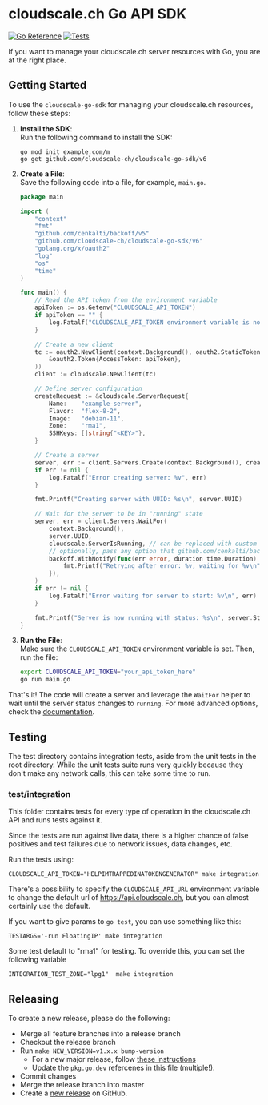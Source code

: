 # cloudscale.ch Go API SDK

[![Go Reference](https://pkg.go.dev/badge/github.com/cloudscale-ch/cloudscale-go-sdk.svg)](https://pkg.go.dev/github.com/cloudscale-ch/cloudscale-go-sdk/v6)
[![Tests](https://github.com/cloudscale-ch/cloudscale-go-sdk/actions/workflows/test.yaml/badge.svg)](https://github.com/cloudscale-ch/cloudscale-go-sdk/actions/workflows/test.yaml)

If you want to manage your cloudscale.ch server resources with Go, you are at
the right place.

## Getting Started

To use the `cloudscale-go-sdk` for managing your cloudscale.ch resources, follow these steps:

1. **Install the SDK**:\
   Run the following command to install the SDK:

   ```console
   go mod init example.com/m
   go get github.com/cloudscale-ch/cloudscale-go-sdk/v6
   ```

1. **Create a File**:\
   Save the following code into a file, for example, `main.go`.

   ```go
   package main

   import (
       "context"
       "fmt"
       "github.com/cenkalti/backoff/v5"
       "github.com/cloudscale-ch/cloudscale-go-sdk/v6"
       "golang.org/x/oauth2"
       "log"
       "os"
       "time"
   )

   func main() {
       // Read the API token from the environment variable
       apiToken := os.Getenv("CLOUDSCALE_API_TOKEN")
       if apiToken == "" {
           log.Fatalf("CLOUDSCALE_API_TOKEN environment variable is not set")
       }

       // Create a new client
       tc := oauth2.NewClient(context.Background(), oauth2.StaticTokenSource(
           &oauth2.Token{AccessToken: apiToken},
       ))
       client := cloudscale.NewClient(tc)

       // Define server configuration
       createRequest := &cloudscale.ServerRequest{
           Name:    "example-server",
           Flavor:  "flex-8-2",
           Image:   "debian-11",
           Zone:    "rma1",
           SSHKeys: []string{"<KEY>"},
       }

       // Create a server
       server, err := client.Servers.Create(context.Background(), createRequest)
       if err != nil {
           log.Fatalf("Error creating server: %v", err)
       }

       fmt.Printf("Creating server with UUID: %s\n", server.UUID)

       // Wait for the server to be in "running" state
       server, err = client.Servers.WaitFor(
           context.Background(),
           server.UUID,
           cloudscale.ServerIsRunning, // can be replaced with custom condition funcs
           // optionally, pass any option that github.com/cenkalti/backoff/v5 supports
           backoff.WithNotify(func(err error, duration time.Duration) {
               fmt.Printf("Retrying after error: %v, waiting for %v\n", err, duration)
           }),
       )
       if err != nil {
           log.Fatalf("Error waiting for server to start: %v\n", err)
       }

       fmt.Printf("Server is now running with status: %s\n", server.Status)
   }
   ```

1. **Run the File**:\
   Make sure the `CLOUDSCALE_API_TOKEN` environment variable is set. Then, run the file:

   ```bash
   export CLOUDSCALE_API_TOKEN="your_api_token_here"
   go run main.go
   ```

That's it! The code will create a server and leverage the `WaitFor` helper to wait until the server status changes to `running`. For more advanced options, check the [documentation](https://pkg.go.dev/github.com/cloudscale-ch/cloudscale-go-sdk/v6).

## Testing

The test directory contains integration tests, aside from the unit tests in the
root directory. While the unit tests suite runs very quickly because they
don't make any network calls, this can take some time to run.

### test/integration

This folder contains tests for every type of operation in the cloudscale.ch API
and runs tests against it.

Since the tests are run against live data, there is a higher chance of false
positives and test failures due to network issues, data changes, etc.

Run the tests using:

```
CLOUDSCALE_API_TOKEN="HELPIMTRAPPEDINATOKENGENERATOR" make integration
```

There's a possibility to specify the `CLOUDSCALE_API_URL` environment variable to
change the default url of https://api.cloudscale.ch, but you can almost certainly
use the default.

If you want to give params to `go test`, you can use something like this:

```
TESTARGS='-run FloatingIP' make integration
```

Some test default to "rma1" for testing. To override this, you can set the following variable

```
INTEGRATION_TEST_ZONE="lpg1"  make integration
```

## Releasing

To create a new release, please do the following:

- Merge all feature branches into a release branch
- Checkout the release branch
- Run `make NEW_VERSION=v1.x.x bump-version`
  - For a new major release, follow [these instructions](https://go.dev/doc/modules/major-version)
  - Update the `pkg.go.dev` refercenes in this file (multiple!).
- Commit changes
- Merge the release branch into master
- Create a [new release](https://github.com/cloudscale-ch/cloudscale-go-sdk/releases/new) on GitHub.
